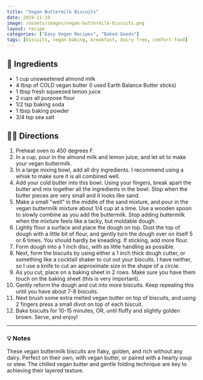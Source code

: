 ```yaml
---
title: "Vegan Buttermilk Biscuits"
date: 2019-11-10
image: /assets/images/vegan-buttermilk-biscuits.png
layout: recipe
categories: ["Easy Vegan Recipes", "Baked Goods"]
tags: [biscuits, vegan-baking, breakfast, dairy-free, comfort-food]
---
```


## 🧾 Ingredients

- 1 cup unsweetened almond milk
- 4 tbsp of COLD vegan butter (I used Earth Balance Butter sticks)
- 1 tbsp fresh squeezed lemon juice
- 2 cups all purpose flour
- 1/2 tsp baking soda
- 1 tbsp baking powder
- 3/4 tsp sea salt

## 👩‍🍳 Directions

1. Preheat oven to 450 degrees F.
2. In a cup, pour in the almond milk and lemon juice, and let sit to make your vegan buttermilk.
3. In a large mixing bowl, add all dry ingredients. I recommend using a whisk to make sure it is all combined well.
4. Add your cold butter into this bowl. Using your fingers, break apart the butter and mix together all the ingredients in the bowl. Stop when the butter pieces are very small and it looks like sand. 
5. Make a small "well" in the middle of the sand mixture, and pour in the vegan buttermilk mixture about 1/4 cup at a time. Use a wooden spoon to slowly combine as you add the buttermilk. Stop adding buttermilk when the mixture feels like a tacky, but moldable dough.
6. Lightly flour a surface and place the dough on top. Dust the top of dough with a little bit of flour, and gently turn the dough over on itself 5 or 6 times. You should hardly be kneading. If sticking, add more flour.
7. Form dough into a 1 inch disc, with as little handling as possible.
8. Next, form the biscuits by using either a 1 inch thick dough cutter, or something like a cocktail shaker to cut out your biscuits. I have neither, so I use a knife to cut an approximate size in the shape of a circle.
9. As you cut, place on a baking sheet in 2 rows. Make sure you have them touch on the baking sheet (this is very important).
10. Gently reform the dough and cut into more biscuits. Keep repeating this until you have about 7-8 biscuits.
11. Next brush some extra melted vegan butter on top of biscuits, and using 2 fingers press a small divot on top of each biscuit.
12. Bake biscuits for 10-15 minutes, OR, until fluffy and slightly golden brown. Serve, and enjoy!


---

### 💡 Notes

These vegan buttermilk biscuits are flaky, golden, and rich without any dairy. Perfect on their own, with vegan butter, or paired with a hearty soup or stew. The chilled vegan butter and gentle folding technique are key to achieving their layered texture.
